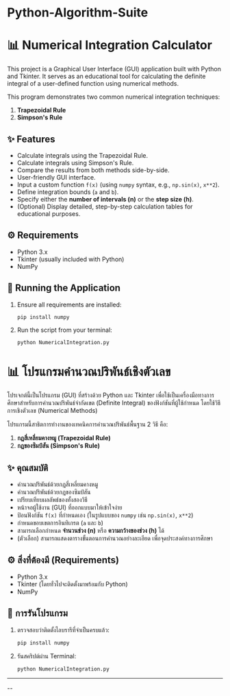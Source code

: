 ﻿# Python-Algorithm-Suite

 
# 📊 Numerical Integration Calculator

This project is a Graphical User Interface (GUI) application built with Python and Tkinter. It serves as an educational tool for calculating the definite integral of a user-defined function using numerical methods.

This program demonstrates two common numerical integration techniques:
1.  **Trapezoidal Rule**
2.  **Simpson's Rule**

## ✨ Features

* Calculate integrals using the Trapezoidal Rule.
* Calculate integrals using Simpson's Rule.
* Compare the results from both methods side-by-side.
* User-friendly GUI interface.
* Input a custom function `f(x)` (using `numpy` syntax, e.g., `np.sin(x)`, `x**2`).
* Define integration bounds (`a` and `b`).
* Specify either the **number of intervals (n)** or the **step size (h)**.
* (Optional) Display detailed, step-by-step calculation tables for educational purposes.

## ⚙️ Requirements

* Python 3.x
* Tkinter (usually included with Python)
* NumPy

## 🚀 Running the Application

1.  Ensure all requirements are installed:
    ```bash
    pip install numpy
    ```

2.  Run the script from your terminal:
    ```bash
    python NumericalIntegration.py
    ```

# 📊 โปรแกรมคำนวณปริพันธ์เชิงตัวเลข

โปรเจกต์นี้เป็นโปรแกรม (GUI) ที่สร้างด้วย Python และ Tkinter เพื่อใช้เป็นเครื่องมือทางการศึกษาสำหรับการคำนวณปริพันธ์จำกัดเขต (Definite Integral) ของฟังก์ชันที่ผู้ใช้กำหนด โดยใช้วิธีการเชิงตัวเลข (Numerical Methods)

โปรแกรมนี้สาธิตการทำงานของเทคนิคการคำนวณปริพันธ์พื้นฐาน 2 วิธี คือ:
1.  **กฎสี่เหลี่ยมคางหมู (Trapezoidal Rule)**
2.  **กฎของซิมป์สัน (Simpson's Rule)**

## ✨ คุณสมบัติ

* คำนวณปริพันธ์ด้วยกฎสี่เหลี่ยมคางหมู
* คำนวณปริพันธ์ด้วยกฎของซิมป์สัน
* เปรียบเทียบผลลัพธ์ของทั้งสองวิธี
* หน้าจอผู้ใช้งาน (GUI) ที่ออกแบบมาให้เข้าใจง่าย
* ป้อนฟังก์ชัน `f(x)` ที่กำหนดเอง (ในรูปแบบของ `numpy` เช่น `np.sin(x)`, `x**2`)
* กำหนดขอบเขตการอินทิเกรต (`a` และ `b`)
* สามารถเลือกกำหนด **จำนวนช่วง (n)** หรือ **ความกว้างของช่วง (h)** ได้
* (ตัวเลือก) สามารถแสดงตารางขั้นตอนการคำนวณอย่างละเอียด เพื่อจุดประสงค์ทางการศึกษา

## ⚙️ สิ่งที่ต้องมี (Requirements)

* Python 3.x
* Tkinter (โดยทั่วไปจะติดตั้งมาพร้อมกับ Python)
* NumPy

## 🚀 การรันโปรแกรม

1.  ตรวจสอบว่าติดตั้งไลบรารีที่จำเป็นครบแล้ว:
    ```bash
    pip install numpy
    ```

2.  รันสคริปต์ผ่าน Terminal:
    ```bash
    python NumericalIntegration.py
    ```

---
--
